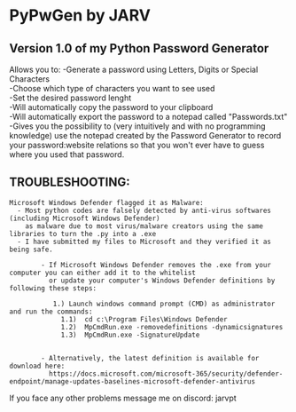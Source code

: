 # PyPwGen by JARV

## Version 1.0 of my Python Password Generator

Allows you to:
-Generate a password using Letters, Digits or Special Characters <br>
-Choose which type of characters you want to see used <br>
-Set the desired password lenght <br>
-Will automatically copy the password to your clipboard <br>
-Will automatically export the password to a notepad called "Passwords.txt" <br>
-Gives you the possibility to (very intuitively and with no programming knowledge) use the notepad created by the Password Generator to record your password:website relations so that you won't ever have to guess where you used that password. <br>


  ## TROUBLESHOOTING:

    Microsoft Windows Defender flagged it as Malware: 
      - Most python codes are falsely detected by anti-virus softwares (including Microsoft Windows Defender)
        as malware due to most virus/malware creators using the same libraries to turn the .py into a .exe 
      - I have submitted my files to Microsoft and they verified it as being safe. 

            - If Microsoft Windows Defender removes the .exe from your computer you can either add it to the whitelist
              or update your computer's Windows Defender definitions by following these steps: 
            
               1.) Launch windows command prompt (CMD) as administrator and run the commands: 
                 1.1)  cd c:\Program Files\Windows Defender 
                 1.2)  MpCmdRun.exe -removedefinitions -dynamicsignatures
                 1.3)  MpCmdRun.exe -SignatureUpdate
              

            - Alternatively, the latest definition is available for download here: 
              https://docs.microsoft.com/microsoft-365/security/defender-endpoint/manage-updates-baselines-microsoft-defender-antivirus

  If you face any other problems message me on discord: jarvpt
